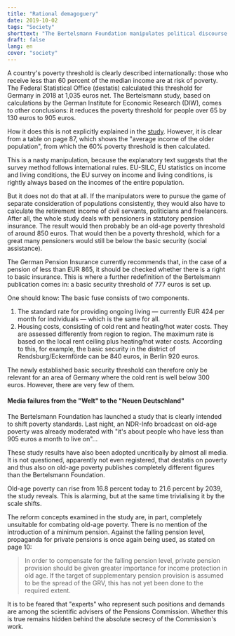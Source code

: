 ```yaml
---
title: "Rational demagoguery"
date: 2019-10-02
tags: "Society"
shorttext: "The Bertelsmann Foundation manipulates political discourse by redefining old-age poverty."
draft: false
lang: en
cover: "society"
---
```


A country's poverty threshold is clearly described internationally: those who receive less than 60 percent of the median income are at risk of poverty. The Federal Statistical Office (destatis) calculated this threshold for Germany in 2018 at 1,035 euros net. The Bertelsmann study, based on calculations by the German Institute for Economic Research (DIW), comes to other conclusions: it reduces the poverty threshold for people over 65 by 130 euros to 905 euros.

How it does this is not explicitly explained in the [study](http://www.seniorenaufstand.de/wp-content/uploads/2019/09/bst_diw_studie_2019_altersarmut.pdf "Anstieg der Altersarmut in Deutschland: Wie wirken verschiedene Rentenreformen?"). However, it is clear from a table on page 87, which shows the "average income of the older population", from which the 60% poverty threshold is then calculated.

This is a nasty manipulation, because the explanatory text suggests that the survey method follows international rules. EU-SILC, EU statistics on income and living conditions, the EU survey on income and living conditions, is rightly always based on the incomes of the entire population.

But it does not do that at all. If the manipulators were to pursue the game of separate consideration of populations consistently, they would also have to calculate the retirement income of civil servants, politicians and freelancers. After all, the whole study deals with pensioners in statutory pension insurance. The result would then probably be an old-age poverty threshold of around 850 euros. That would then be a poverty threshold, which for a great many pensioners would still be below the basic security (social assistance).

The German Pension Insurance currently recommends that, in the case of a pension of less than EUR 865, it should be checked whether there is a right to basic insurance. This is where a further redefinition of the Bertelsmann publication comes in: a basic security threshold of 777 euros is set up.

One should know: The basic fuse consists of two components.

  1. The standard rate for providing ongoing living — currently EUR 424 per month for individuals — which is the same for all.
  2. Housing costs, consisting of cold rent and heating/hot water costs. They are assessed differently from region to region. The maximum rate is based on the local rent ceiling plus heating/hot water costs. According to this, for example, the basic security in the district of Rendsburg/Eckernförde can be 840 euros, in Berlin 920 euros.
  
The newly established basic security threshold can therefore only be relevant for an area of Germany where the cold rent is well below 300 euros. However, there are very few of them.

#### Media failures from the "Welt" to the "Neuen Deutschland"

The Bertelsmann Foundation has launched a study that is clearly intended to shift poverty standards. Last night, an NDR-Info broadcast on old-age poverty was already moderated with "it's about people who have less than 905 euros a month to live on"...

These study results have also been adopted uncritically by almost all media. It is not questioned, apparently not even registered, that destatis on poverty and thus also on old-age poverty publishes completely different figures than the Bertelsmann Foundation.

Old-age poverty can rise from 16.8 percent today to 21.6 percent by 2039, the study reveals. This is alarming, but at the same time trivialising it by the scale shifts.

The reform concepts examined in the study are, in part, completely unsuitable for combating old-age poverty. There is no mention of the introduction of a minimum pension. Against the falling pension level, propaganda for private pensions is once again being used, as stated on page 10:

> In order to compensate for the falling pension level, private pension provision should be given greater importance for income protection in old age. If the target of supplementary pension provision is assumed to be the spread of the GRV, this has not yet been done to the required extent.

It is to be feared that "experts" who represent such positions and demands are among the scientific advisers of the Pensions Commission. Whether this is true remains hidden behind the absolute secrecy of the Commission's work.
